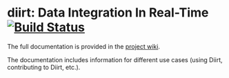 diirt: Data Integration In Real-Time [![Build Status](https://travis-ci.org/diirt/diirt.svg?branch=master)](https://travis-ci.org/diirt/diirt)
====================================

The full documentation is provided in the [project wiki](https://github.com/diirt/diirt/wiki).

The documentation includes information for different use cases (using Diirt, contributing to Diirt, etc.).
